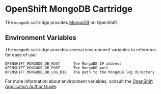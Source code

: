 # OpenShift MongoDB Cartridge

The `mongodb` cartridge provides [MongoDB](http://www.mongodb.org/) on OpenShift.

## Environment Variables

The `mongodb` cartridge provides several environment variables to reference for ease
of use:

    OPENSHIFT_MONGODB_DB_HOST      The MongoDB IP address
    OPENSHIFT_MONGODB_DB_PORT      The MongoDB port
    OPENSHIFT_MONGODB_DB_LOG_DIR   The path to the MongoDB log directory

For more information about environment variables, consult the
[OpenShift Application Author Guide](https://github.com/openshift/origin-server/blob/master/node/README.writing_applications.md).
